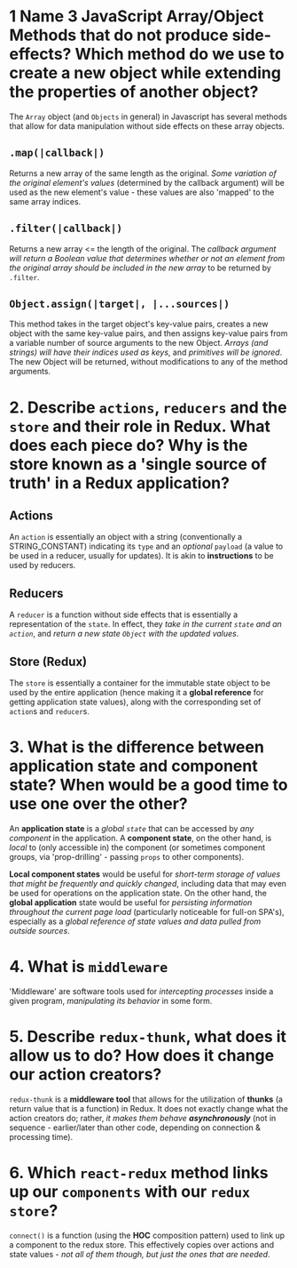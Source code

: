 # 1 Name 3 JavaScript Array/Object Methods that do not produce side-effects? Which method do we use to create a new object while extending the properties of another object?

The `Array` object (and `Objects` in general) in Javascript has several methods that allow for data manipulation without side effects on these array objects.

## `.map(|callback|)`

Returns a new array of the same length as the original. _Some variation of the original element's values_ (determined by the callback argument) will be used as the new element's value - these values are also 'mapped' to the same array indices.

## `.filter(|callback|)`

Returns a new array <= the length of the original. The _callback argument will return a Boolean value that determines whether or not an element from the original array should be included in the new array_ to be returned by `.filter`.

## `Object.assign(|target|, |...sources|)`

This method takes in the target object's key-value pairs, creates a new object with the same key-value pairs, and then assigns key-value pairs from a variable number of source arguments to the new Object. _Arrays (and strings) will have their indices used as keys_, and _primitives will be ignored_. The new Object will be returned, without modifications to any of the method arguments.

# 2. Describe `actions`, `reducers` and the `store` and their role in Redux. What does each piece do? Why is the store known as a 'single source of truth' in a Redux application?

## Actions

An `action` is essentially an object with a string (conventionally a STRING_CONSTANT) indicating its `type` and an _optional_ `payload` (a value to be used in a reducer, usually for updates). It is akin to **instructions** to be used by reducers.

## Reducers

A `reducer` is a function without side effects that is essentially a representation of the `state`. In effect, they _take in the current `state` and an `action`_, and _return a new state `Object` with the updated values_.

## Store (Redux)

The `store` is essentially a container for the immutable state object to be used by the entire application (hence making it a **global reference** for getting application state values), along with the corresponding set of `action`s and `reducer`s.

# 3. What is the difference between application state and component state? When would be a good time to use one over the other?

An **application state** is a _global `state`_ that can be accessed by _any component_ in the application. A **component state**, on the other hand, is _local_ to (only accessible in) the component (or sometimes component groups, via 'prop-drilling' - passing `props` to other components).

**Local component states** would be useful for _short-term storage of values that might be frequently and quickly changed_, including data that may even be used for operations on the application state. On the other hand, the **global application** state would be useful for _persisting information throughout the current page load_ (particularly noticeable for full-on SPA's), especially as a _global reference of state values and data pulled from outside sources_.

# 4. What is `middleware`

'Middleware' are software tools used for _intercepting processes_ inside a given program, _manipulating its behavior_ in some form.

# 5. Describe `redux-thunk`, what does it allow us to do? How does it change our action creators?

`redux-thunk` is a **middleware tool** that allows for the utilization of **thunks** (a return value that is a function) in Redux. It does not exactly change what the action creators do; rather, _it makes them behave **asynchronously**_ (not in sequence - earlier/later than other code, depending on connection & processing time).

# 6. Which `react-redux` method links up our `components` with our `redux store`?

`connect()` is a function (using the **HOC** composition pattern) used to link up a component to the redux store. This effectively copies over actions and state values - _not all of them though, but just the ones that are needed_.